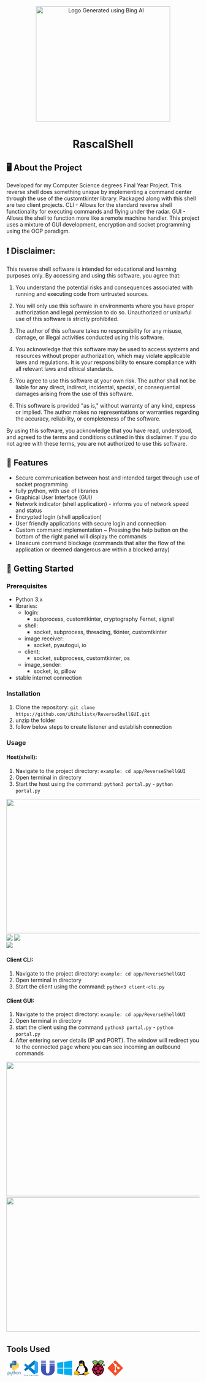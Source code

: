 <div align="center">
  <img src=https://i.ibb.co/RY7xzzT/287566524-bd56664a-d76f-4de5-91b4-dc86ddb18498.jpg title="Logo Generated using Bing AI" width=350 height=300/>
  <h1><b>RascalShell</b></h1>
</div>

## 🖥️ About the Project

<div>
  <p1>
  Developed for my Computer Science degrees Final Year Project. This reverse shell does something unique by implementing a command center through the use of the customtkinter library. Packaged along with this shell are two client projects. CLI - Allows for the standard reverse shell functionality for executing commands and flying under the radar. GUI - Allows the shell to function more like a remote machine handler. This project uses a mixture of GUI development, encryption and socket programming using the OOP paradigm.


## ❗ Disclaimer:

This reverse shell software is intended for educational and learning purposes only. By accessing and using this software, you agree that:

1. You understand the potential risks and consequences associated with running and executing code from untrusted sources.

2. You will only use this software in environments where you have proper authorization and legal permission to do so. Unauthorized or unlawful use of this software is strictly prohibited.

3. The author of this software takes no responsibility for any misuse, damage, or illegal activities conducted using this software. 

4. You acknowledge that this software may be used to access systems and resources without proper authorization, which may violate applicable laws and regulations. It is your responsibility to ensure compliance with all relevant laws and ethical standards.

5. You agree to use this software at your own risk. The author shall not be liable for any direct, indirect, incidental, special, or consequential damages arising from the use of this software.

6. This software is provided "as is," without warranty of any kind, express or implied. The author makes no representations or warranties regarding the accuracy, reliability, or completeness of the software.

By using this software, you acknowledge that you have read, understood, and agreed to the terms and conditions outlined in this disclaimer. If you do not agree with these terms, you are not authorized to use this software.


## 🔎 Features

* Secure communication between host and intended target through use of socket programming
* fully python, with use of libraries
* Graphical User Interface (GUI)
* Network indicator (shell application) - informs you of network speed and status
* Encrypted login (shell application)
* User friendly applications with secure login and connection
* Custom command implementation ~ Pressing the help button on the bottom of the right panel will display the commands
* Unsecure command blockage (commands that alter the flow of the application or deemed dangerous are within a blocked array)


## 📖 Getting Started

### Prerequisites

- Python 3.x
- libraries:
  - login:
    - subprocess, customtkinter, cryptography Fernet, signal
  - shell:
    - socket, subprocess, threading, tkinter, customtkinter
  - image receiver:
      - socket, pyautogui, io
  - client:
    - socket, subprocess, customtkinter, os
  - image_sender:
    - socket, io, pillow
- stable internet connection
### Installation

1. Clone the repository: `git clone https://github.com/iNihilistx/ReverseShellGUI.git`
2. unzip the folder
3. follow below steps to create listener and establish connection

### Usage

#### Host(shell):
1. Navigate to the project directory: `example: cd app/ReverseShellGUI`
2. Open terminal in directory
3. Start the host using the command: `python3 portal.py` - `python portal.py`
<img src="https://i.ibb.co/x1qcscc/302069193-c84a10c9-612a-4778-8a73-8fd10d7dbcdd.png" width=550 height=350/>
<img src="https://i.ibb.co/KsqqB4f/302840495-a6835899-4a1f-4a33-a791-4fb8c0f0296d.png"/>
<img src="https://i.ibb.co/8M4kCht/302840970-286c264e-24b1-409e-9671-646f0d23ac9d.png"/><br>
<img src="https://i.ibb.co/jJ7vwrc/302069839-afa9f543-92ac-408e-8957-7a399f457ca0.gif"/>

#### Client CLI:
1. Navigate to the project directory: `example: cd app/ReverseShellGUI`
2. Open terminal in directory
3. Start the client using the command: `python3 client-cli.py`

#### Client GUI:
1. Navigate to the project directory: `example: cd app/ReverseShellGUI`
2. Open terminal in directory
3. start the client using the command `python3 portal.py` - `python portal.py`
5. After entering server details (IP and PORT). The window will redirect you to the connected page where you can see incoming an outbound commands
<img src="https://i.ibb.co/chjkwfC/302069290-b7ee5f7f-4900-4b14-a1ab-219446712e0d.png" width=550 height=350>
<img src="https://i.ibb.co/Jzj5BCz/302069307-549d8198-6950-45a9-a0a3-5a96c78c3fd7.png" width=550 height=350>

## Tools Used

<div>
  <img src="https://github.com/devicons/devicon/blob/master/icons/python/python-original-wordmark.svg" title="Python" width="40" height="40"/>
  <img src="https://github.com/devicons/devicon/blob/master/icons/vscode/vscode-original-wordmark.svg" title="Vscode" width="40" height="40"/>
  <img src="https://github.com/devicons/devicon/blob/master/icons/unix/unix-original.svg" title="Vscode" width="40" height="40"/>
  <img src="https://github.com/devicons/devicon/blob/master/icons/windows8/windows8-original.svg" title="Vscode" width="40" height="40"/> 
  <img src="https://github.com/garrett/Tux/blob/main/tux-large.png" title="Linux" width=40 height="40"/>
  <img src="https://raw.githubusercontent.com/iiiypuk/rpi-icon/master/raspberry-pi-logo_resized_256.png" title="Raspberry Pi" width="40" height="40"/> 
  <img src="https://github.com/devicons/devicon/blob/master/icons/git/git-original.svg" title="Git" width="40" height="40"/>
</div>
